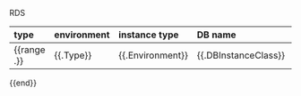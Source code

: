 RDS

| type | environment | instance type | DB name | address | port | engine | version | username | state |
| :--- | :--- | :--- | :--- | :--- | :--- | :--- | :--- | :--- | :--- |
{{range .}}| {{.Type}} | {{.Environment}} | {{.DBInstanceClass}} | {{.DBName}} | {{.EndpointAddress}} | {{.EndpointPort}} | {{.Engine}} | {{.EngineVersion}} | {{.MasterUsername}} | {{.DBInstanceStatus}} |
{{end}}
